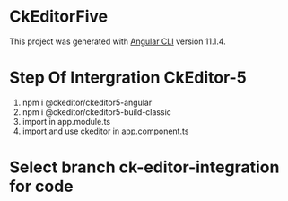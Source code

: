 # CkEditorFive

This project was generated with [Angular CLI](https://github.com/angular/angular-cli) version 11.1.4.

# Step Of Intergration CkEditor-5
1. npm i @ckeditor/ckeditor5-angular
2. npm i @ckeditor/ckeditor5-build-classic
3. import in app.module.ts
4. import and use ckeditor in app.component.ts


# Select branch ck-editor-integration for code
